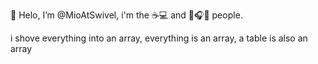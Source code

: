 👋 Helo, I’m @MioAtSwivel, i'm the ☕💻 and 🎹🎧🎵 people.

i shove everything into an array, everything is an array, a table is also an array



<!---
MioAtSwivel/MioAtSwivel is a ✨ special ✨ repository because its `README.md` (this file) appears on your GitHub profile.
You can click the Preview link to take a look at your changes.
--->
